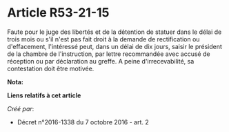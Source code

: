 # Article R53-21-15

Faute pour le juge des libertés et de la détention de statuer dans le délai de trois mois ou s'il n'est pas fait droit à la
demande de rectification ou d'effacement, l'intéressé peut, dans un délai de dix jours, saisir le président de la chambre de
l'instruction, par lettre recommandée avec accusé de réception ou par déclaration au greffe. A peine d'irrecevabilité, sa
contestation doit être motivée.

**Nota:**



**Liens relatifs à cet article**

_Créé par_:

  - Décret n°2016-1338 du 7 octobre 2016 - art. 2
